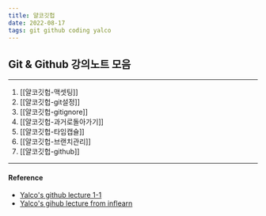 ```yaml
---
title: 얄코깃헙
date: 2022-08-17
tags: git github coding yalco
---
```


## Git & Github 강의노트 모음
---
1. [[얄코깃헙-맥셋팅]]
2. [[얄코깃헙-git설정]]
3. [[얄코깃헙-gitignore]]
4. [[얄코깃헙-과거로돌아가기]]
5. [[얄코깃헙-타임캡슐]]
6. [[얄코깃헙-브랜치관리]]
7. [[얄코깃헙-github]]


---
#### Reference
- [Yalco's github lecture 1-1](https://www.yalco.kr/@git-github/1-1/)
- [Yalco's gihub lecture from inflearn](https://www.inflearn.com/course/%EC%A0%9C%EB%8C%80%EB%A1%9C-%ED%8C%8C%EB%8A%94-%EA%B9%83/dashboard)

